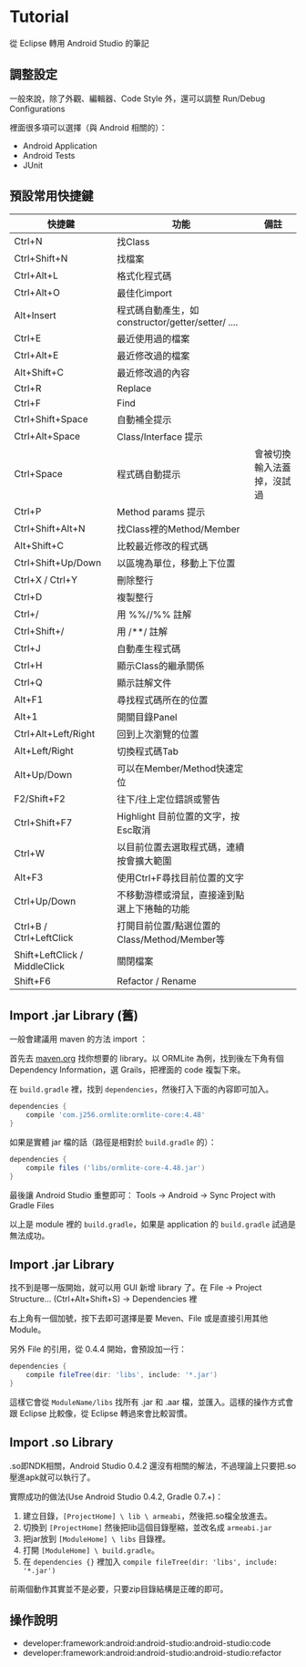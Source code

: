 # Tutorial

從 Eclipse 轉用 Android Studio 的筆記

## 調整設定

一般來說，除了外觀、編輯器、Code Style 外，還可以調整 Run/Debug Configurations

裡面很多項可以選擇（與 Android 相關的）：

* Android Application
* Android Tests
* JUnit

## 預設常用快捷鍵

| 快捷鍵 | 功能 | 備註 |
| ------ | ---- | ---- |
| Ctrl+N | 找Class | |
| Ctrl+Shift+N | 找檔案 | |
| Ctrl+Alt+L | 格式化程式碼 | |
| Ctrl+Alt+O | 最佳化import | |
| Alt+Insert | 程式碼自動產生，如constructor/getter/setter/ .... | |
| Ctrl+E | 最近使用過的檔案 | |
| Ctrl+Alt+E | 最近修改過的檔案 | |
| Alt+Shift+C| 最近修改過的內容 | |
| Ctrl+R | Replace | |
| Ctrl+F | Find | |
| Ctrl+Shift+Space | 自動補全提示 | |
| Ctrl+Alt+Space | Class/Interface 提示 | |
| Ctrl+Space | 程式碼自動提示 | 會被切換輸入法蓋掉，沒試過 |
| Ctrl+P | Method params 提示 | |
| Ctrl+Shift+Alt+N | 找Class裡的Method/Member | |
| Alt+Shift+C | 比較最近修改的程式碼 | |
| Ctrl+Shift+Up/Down | 以區塊為單位，移動上下位置 | |
| Ctrl+X / Ctrl+Y | 刪除整行 | |
| Ctrl+D | 複製整行 | |
| Ctrl+/ | 用 %%//%% 註解 | |
| Ctrl+Shift+/ | 用 /**/ 註解 | |
| Ctrl+J | 自動產生程式碼 | |
| Ctrl+H | 顯示Class的繼承關係 | |
| Ctrl+Q | 顯示註解文件 | |
| Alt+F1 | 尋找程式碼所在的位置 | |
| Alt+1 | 開關目錄Panel | | ;
| Ctrl+Alt+Left/Right | 回到上次瀏覽的位置 | |
| Alt+Left/Right | 切換程式碼Tab | |
| Alt+Up/Down | 可以在Member/Method快速定位 | |
| F2/Shift+F2 | 往下/往上定位錯誤或警告 | |
| Ctrl+Shift+F7 | Highlight 目前位置的文字，按Esc取消 | |
| Ctrl+W | 以目前位置去選取程式碼，連續按會擴大範圍 | |
| Alt+F3 | 使用Ctrl+F尋找目前位置的文字 | |
| Ctrl+Up/Down | 不移動游標或滑鼠，直接達到點選上下捲軸的功能 | |
| Ctrl+B / Ctrl+LeftClick | 打開目前位置/點選位置的Class/Method/Member等 | |
| Shift+LeftClick / MiddleClick | 關閉檔案 | |
| Shift+F6 | Refactor / Rename | |

## Import .jar Library (舊)

一般會建議用 maven 的方法 import ：

首先去 [maven.org](http://search.maven.org/) 找你想要的 library。以 ORMLite 為例，找到後左下角有個 Dependency Information，選 Grails，把裡面的 code 複製下來。

在 `build.gradle` 裡，找到 `dependencies`，然後打入下面的內容即可加入。

```groovy
dependencies {
    compile 'com.j256.ormlite:ormlite-core:4.48'
}
```

如果是實體 jar 檔的話（路徑是相對於 `build.gradle` 的）：

```groovy
dependencies {
    compile files ('libs/ormlite-core-4.48.jar')
}
```

最後讓 Android Studio 重整即可： Tools -> Android -> Sync Project with Gradle Files

以上是 module 裡的 `build.gradle`，如果是 application 的 `build.gradle` 試過是無法成功。

## Import .jar Library

找不到是哪一版開始，就可以用 GUI 新增 library 了。在 File -> Project Structure... (Ctrl+Alt+Shift+S) -> Dependencies 裡

右上角有一個加號，按下去即可選擇是要 Meven、File 或是直接引用其他 Module。

另外 File 的引用，從 0.4.4 開始，會預設加一行：

```groovy
dependencies {
    compile fileTree(dir: 'libs', include: '*.jar')
}
```

這樣它會從 `ModuleName/libs` 找所有 .jar 和 .aar 檔，並匯入。這樣的操作方式會跟 Eclipse 比較像，從 Eclipse 轉過來會比較習慣。

## Import .so Library

.so即NDK相關，Android Studio 0.4.2 還沒有相關的解法，不過理論上只要把.so壓進apk就可以執行了。

實際成功的做法(Use Android Studio 0.4.2, Gradle 0.7.+)：

1. 建立目錄，`[ProjectHome] \ lib \ armeabi`，然後把.so檔全放進去。
2. 切換到 `[ProjectHome]` 然後把lib這個目錄壓縮，並改名成 `armeabi.jar`
3. 把jar放到 `[ModuleHome] \ libs` 目錄裡。
4. 打開 `[ModuleHome] \ build.gradle`。
5. 在 `dependencies {}` 裡加入 `compile fileTree(dir: 'libs', include: '*.jar')`

前兩個動作其實並不是必要，只要zip目錄結構是正確的即可。

## 操作說明

* developer:framework:android:android-studio:android-studio:code
* developer:framework:android:android-studio:android-studio:refactor
